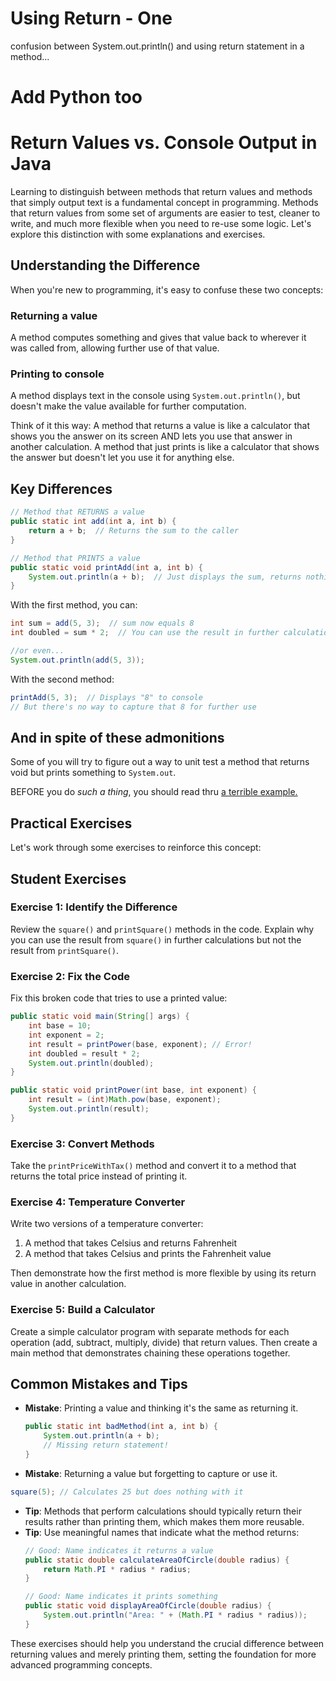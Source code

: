 # Using Return - One
confusion between System.out.println() and using return statement in a method...
# Add Python too

# Return Values vs. Console Output in Java

Learning to distinguish between methods that return values and methods that 
simply output text is a fundamental concept in programming. 
Methods that return values from some set of arguments are easier to test, cleaner to write,
and much more flexible when you need to re-use some logic.
Let's explore this distinction with some explanations and exercises.

## Understanding the Difference

When you're new to programming, it's easy to confuse these two concepts:

### Returning a value 
A method computes something and gives that value back to wherever it was 
called from, allowing further use of that value.

### Printing to console
A method displays text in the console using `System.out.println()`, but doesn't 
make the value available for further computation.

Think of it this way: A method that returns a value is like a calculator that 
shows you the answer on its screen AND lets you use that answer in another calculation. 
A method that just prints is like a calculator that shows the answer but doesn't 
let you use it for anything else.

## Key Differences

```java
// Method that RETURNS a value
public static int add(int a, int b) {
    return a + b;  // Returns the sum to the caller
}

// Method that PRINTS a value
public static void printAdd(int a, int b) {
    System.out.println(a + b);  // Just displays the sum, returns nothing
}
```

With the first method, you can:
```java
int sum = add(5, 3);  // sum now equals 8
int doubled = sum * 2;  // You can use the result in further calculations

//or even...
System.out.println(add(5, 3));
```

With the second method:
```java
printAdd(5, 3);  // Displays "8" to console
// But there's no way to capture that 8 for further use
```

## And in spite of these admonitions

Some of you will try to figure out a way to unit test a method that returns void but prints something to `System.out`.

BEFORE you do _such a thing_, you should read thru [a terrible example.](./TerribleExample.md)
## Practical Exercises

Let's work through some exercises to reinforce this concept:

## Student Exercises

### Exercise 1: Identify the Difference
Review the `square()` and `printSquare()` methods in the code. 
Explain why you can use the result from `square()` in further calculations 
but not the result from `printSquare()`.

### Exercise 2: Fix the Code
Fix this broken code that tries to use a printed value:

```java
public static void main(String[] args) {
    int base = 10;
    int exponent = 2;
    int result = printPower(base, exponent); // Error!
    int doubled = result * 2;
    System.out.println(doubled);
}

public static void printPower(int base, int exponent) {
    int result = (int)Math.pow(base, exponent);
    System.out.println(result);
}
```

### Exercise 3: Convert Methods
Take the `printPriceWithTax()` method and convert it to a method that returns 
the total price instead of printing it.

### Exercise 4: Temperature Converter
Write two versions of a temperature converter:
1. A method that takes Celsius and returns Fahrenheit
2. A method that takes Celsius and prints the Fahrenheit value

Then demonstrate how the first method is more flexible by using its return value in another calculation.

### Exercise 5: Build a Calculator
Create a simple calculator program with separate methods for each 
operation (add, subtract, multiply, divide) that return values. 
Then create a main method that demonstrates chaining these operations together.

## Common Mistakes and Tips

- **Mistake**: Printing a value and thinking it's the same as returning it.
   ```java
   public static int badMethod(int a, int b) {
       System.out.println(a + b);
       // Missing return statement!
   }
   ```
- **Mistake**: Returning a value but forgetting to capture or use it.
```java
square(5); // Calculates 25 but does nothing with it
```
- **Tip**: Methods that perform calculations should typically return their 
results rather than printing them, which makes them more reusable.
- **Tip**: Use meaningful names that indicate what the method returns:
   ```java
   // Good: Name indicates it returns a value
   public static double calculateAreaOfCircle(double radius) {
       return Math.PI * radius * radius;
   }
   
   // Good: Name indicates it prints something
   public static void displayAreaOfCircle(double radius) {
       System.out.println("Area: " + (Math.PI * radius * radius));
   }
   ```

These exercises should help you understand the crucial difference 
between returning values and merely printing them, 
setting the foundation for more advanced programming concepts.
